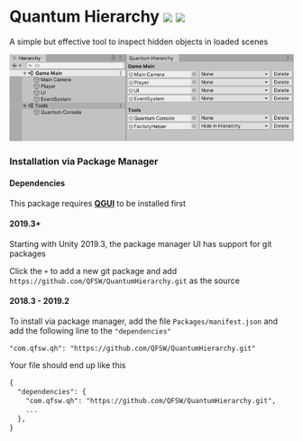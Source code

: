 # Quantum Hierarchy ![](https://img.shields.io/github/issues-closed-raw/QFSW/QuantumHierarchy.svg?color=51c414) ![](https://img.shields.io/github/issues-raw/QFSW/QuantumHierarchy.svg?color=c41414&style=popout)
A simple but effective tool to inspect hidden objects in loaded scenes

![img](Images~/Comparison.png)



### Installation via Package Manager

#### Dependencies

This package requires [**QGUI**](https://github.com/QFSW/QGUI) to be installed first

#### 2019.3+

Starting with Unity 2019.3, the package manager UI has support for git packages

Click the `+` to add a new git package and add `https://github.com/QFSW/QuantumHierarchy.git` as the source

#### 2018.3 - 2019.2
To install via package manager, add the file `Packages/manifest.json` and add the following line to the `"dependencies"`
```
"com.qfsw.qh": "https://github.com/QFSW/QuantumHierarchy.git"
```
Your file should end up like this 
```
{
  "dependencies": {
    "com.qfsw.qh": "https://github.com/QFSW/QuantumHierarchy.git",
    ...
  },
}
```
